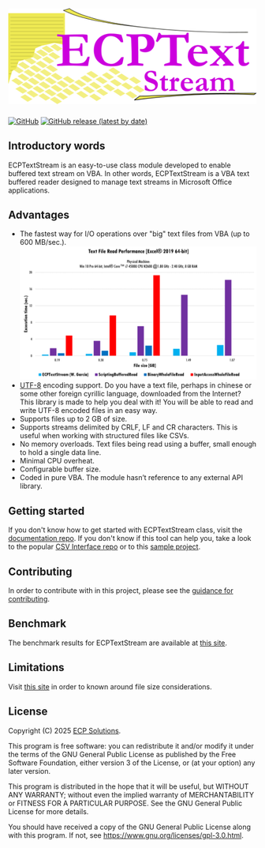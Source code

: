 # ![ECPTextStream](/docs/assets/img/ECPTextStream.png)
[![GitHub](https://img.shields.io/github/license/ecp-solutions/ECPTextStream?style=plastic)](https://github.com/ecp-solutions/ECPTextStream/blob/main/LICENSE) [![GitHub release (latest by date)](https://img.shields.io/github/v/release/ecp-solutions/ECPTextStream?style=plastic)](https://github.com/ecp-solutions/ECPTextStream/releases/latest)

## Introductory words

ECPTextStream is an easy-to-use class module developed to enable buffered text stream on VBA. In other words, ECPTextStream is a VBA text buffered reader designed to manage text streams in Microsoft Office applications.

## Advantages
* The fastest way for I/O operations over "big" text files from VBA (up to 600 MB/sec.).
  ![Benchmark](/docs/home/TextRead-Benchmark.png)
* [UTF-8](https://www.unicode.org/faq/utf_bom.html#UTF8) encoding support. Do you have a text file, perhaps in chinese or some other foreign cyrillic language, downloaded from the Internet? This library is made to help you deal with it! You will be able to read and write UTF-8 encoded files in an easy way. 
* Supports files up to 2 GB of size.
* Supports streams delimited by CRLF, LF and CR characters. This is useful when working with structured files like CSVs.
* No memory overloads. Text files being read using a buffer, small enough to hold a single data line. 
* Minimal CPU overheat.
* Configurable buffer size.
* Coded in pure VBA. The module hasn’t reference to any external API library.

## Getting started

If you don't know how to get started with ECPTextStream class, visit the [documentation repo](https://ecp-solutions.github.io/ECPTextStream/). If you don't know if this tool can help you, take a look to the popular [CSV Interface repo](https://github.com/ws-garcia/VBA-CSV-interface) or to this [sample project](https://ecp-solutions.github.io/ECPTextStream/project_sample/).

## Contributing

In order to contribute with in this project, please see the [guidance for contributing](https://ws-garcia.github.io/ECPTextStream/contributing.html).

## Benchmark

The benchmark results for ECPTextStream are available at [this site](https://ws-garcia.github.io/ECPTextStream/home/getting_started.html#benchmark).

## Limitations

Visit [this site](https://ws-garcia.github.io/ECPTextStream/limitations/index.html) in order to known around file size considerations.

## License

Copyright (C) 2025  [ECP Solutions](https://github.com/ecp-solutions/).

This program is free software: you can redistribute it and/or modify it under the terms of the GNU General Public License as published by the Free Software Foundation, either version 3 of the License, or (at your option) any later version.

This program is distributed in the hope that it will be useful, but WITHOUT ANY WARRANTY; without even the implied warranty of MERCHANTABILITY or FITNESS FOR A PARTICULAR PURPOSE.  See the GNU General Public License for more details.

You should have received a copy of the GNU General Public License along with this program.  If not, see <https://www.gnu.org/licenses/gpl-3.0.html>.

